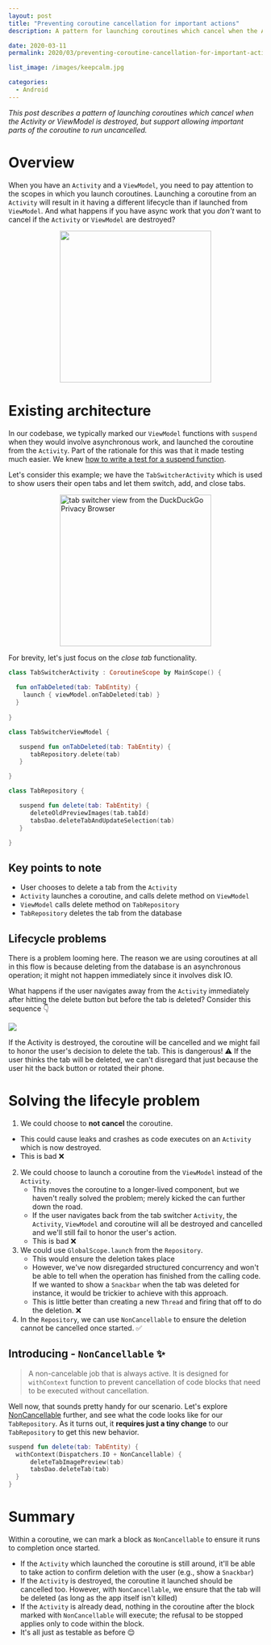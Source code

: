 ```yaml
---
layout: post
title: "Preventing coroutine cancellation for important actions"
description: A pattern for launching coroutines which cancel when the Activity or ViewModel is destroyed, but support allowing important parts of the coroutine to run uncancelled.

date: 2020-03-11
permalink: 2020/03/preventing-coroutine-cancellation-for-important-actions/

list_image: /images/keepcalm.jpg

categories:
  - Android
---
```


*This post describes a pattern of launching coroutines which cancel when the Activity or ViewModel is destroyed, but support allowing important parts of the coroutine to run uncancelled.*

# Overview
When you have an `Activity` and a `ViewModel`, you need to pay attention to the scopes in which you launch coroutines. Launching a coroutine from an `Activity` will result in it having a different lifecycle than if launched from `ViewModel`. And what happens if you have async work that you _don't_ want to cancel if the `Activity` or `ViewModel` are destroyed?

<img src="/images/keepcalm.jpg" style="width:300px; display:block; margin-left: auto; margin-right: auto;"  />

# Existing architecture
In our codebase, we typically marked our `ViewModel` functions with `suspend` when they would involve asynchronous work, and launched the coroutine from the `Activity`. Part of the rationale for this was that it made testing much easier. We knew [how to write a test for a suspend function](https://craigrussell.io/2019/11/unit-testing-coroutine-suspend-functions-using-testcoroutinedispatcher/).

Let's consider this example; we have the `TabSwitcherActivity` which is used to show users their open tabs and let them switch, add, and close tabs. 

<img src="/images/tab-switcher.png" alt="tab switcher view from the DuckDuckGo Privacy Browser" style="width:300px; display:block; margin-left: auto; margin-right: auto;" />

For brevity, let's just focus on the _close tab_ functionality.

```kotlin
class TabSwitcherActivity : CoroutineScope by MainScope() {
 
  fun onTabDeleted(tab: TabEntity) {
    launch { viewModel.onTabDeleted(tab) }
  }
  
}

class TabSwitcherViewModel {

   suspend fun onTabDeleted(tab: TabEntity) {
      tabRepository.delete(tab)
   }

}

class TabRepository {

   suspend fun delete(tab: TabEntity) {
      deleteOldPreviewImages(tab.tabId)
      tabsDao.deleteTabAndUpdateSelection(tab)
   }

}
```

## Key points to note

- User chooses to delete a tab from the `Activity`
- `Activity` launches a coroutine, and calls delete method on `ViewModel`
- `ViewModel` calls delete method on `TabRepository`
- `TabRepository` deletes the tab from the database

## Lifecycle problems
There is a problem looming here. The reason we are using coroutines at all in this flow is because deleting from the database is an asynchronous operation; it might not happen immediately since it involves disk IO. 

What happens if the user navigates away from the `Activity` immediately after hitting the delete button but before the tab is deleted? Consider this sequence 👇

<img src="/images/coroutine-cancellation-sad-scenario.svg" />

If the Activity is destroyed, the coroutine will be cancelled and we might fail to honor the user's decision to delete the tab. This is dangerous! ⚠️ If the user thinks the tab will be deleted, we can't disregard that just because the user hit the back button or rotated their phone.

# Solving the lifecyle problem
1. We could choose to **not cancel** the coroutine. 
  - This could cause leaks and crashes as code executes on an `Activity` which is now destroyed. 
  - This is bad ❌
2. We could choose to launch a coroutine from the `ViewModel` instead of the `Activity`. 
   - This moves the coroutine to a longer-lived component, but we haven't really solved the problem; merely kicked the can further down the road. 
   - If the user navigates back from the tab switcher `Activity`, the `Activity`, `ViewModel` and coroutine will all be destroyed and cancelled and we'll still fail to honor the user's action. 
   - This is bad ❌
3. We could use `GlobalScope.launch` from the `Repository`. 
   - This would ensure the deletion takes place
   - However, we've now disregarded structured concurrency and won't be able to tell when the operation has finished from the calling code. If we wanted to show a `Snackbar` when the tab was deleted for instance, it would be trickier to achieve with this approach.
   - This is little better than creating a new `Thread` and firing that off to do the deletion. ❌
4. In the `Repository`, we can use `NonCancellable` to ensure the deletion cannot be cancelled once started. ✅

## Introducing - `NonCancellable` ✨
>A non-cancelable job that is always active. It is designed for `withContext` function to prevent cancellation of code blocks that need to be executed without cancellation.

Well now, that sounds pretty handy for our scenario. Let's explore [NonCancellable](https://kotlin.github.io/kotlinx.coroutines/kotlinx-coroutines-core/kotlinx.coroutines/-non-cancellable.html) further, and see what the code looks like for our `TabRepository`. As it turns out, it **requires just a tiny change** to our `TabRepository` to get this new behavior.

```kotlin
suspend fun delete(tab: TabEntity) {
  withContext(Dispatchers.IO + NonCancellable) {
      deleteTabImagePreview(tab)
      tabsDao.deleteTab(tab)
  }
}
```

# Summary
Within a coroutine, we can mark a block as `NonCancellable` to ensure it runs to completion once started.

- If the `Activity` which launched the coroutine is still around, it'll be able to take action to confirm deletion with the user (e.g., show a `Snackbar`) 
- If the `Activity` is destroyed, the coroutine it launched should be cancelled too. However, with `NonCancellable`, we ensure that the tab will be deleted (as long as the app itself isn't killed)
- If the `Activity` is already dead, nothing in the coroutine after the block marked with `NonCancellable` will execute; the refusal to be stopped applies only to code within the block. 
- It's all just as testable as before 😌